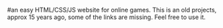 #an easy HTML/CSS/JS website for online games.
This is an old projects, approx 15 years ago, some of the links are missing. Feel free to use it.